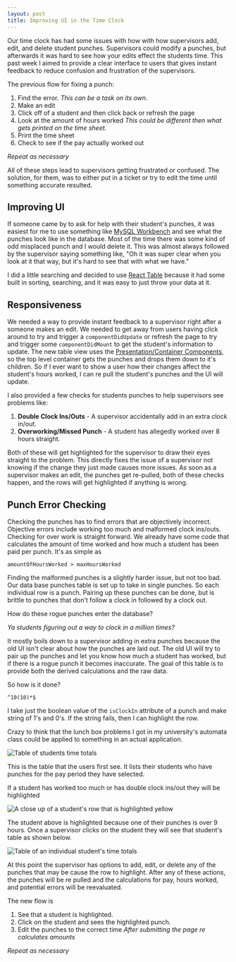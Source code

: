 ```yaml
---
layout: post
title: Improving UI in the Time Clock
---
```


Our time clock has had some issues with how with how supervisors add, edit, and delete student punches. Supervisors could modify a punches, but afterwards it was hard to see how your edits effect the students time. This past week I aimed to provide a clear interface to users that gives instant feedback to reduce confusion and frustration of the supervisors.

The previous flow for fixing a punch:

1.  Find the error. _This can be a task on its own_.
1.  Make an edit
1.  Click off of a student and then click back or refresh the page
1.  Look at the amount of hours worked _This could be different then what gets printed on the time sheet._
1.  Print the time sheet
1.  Check to see if the pay actually worked out

_Repeat as necessary_

All of these steps lead to supervisors getting frustrated or confused. The solution, for them, was to either put in a ticket or try to edit the time until something accurate resulted.

## Improving UI

If someone came by to ask for help with their student's punches, it was easiest for me to use something like [MySQL Workbench](https://www.mysql.com/products/workbench/) and see what the punches look like in the database. Most of the time there was some kind of odd misplaced punch and I would delete it. This was almost always followed by the supervisor saying something like, "Oh it was super clear when you look at it that way, but it's hard to see that with what we have."

I did a little searching and decided to use [React Table](https://github.com/react-tools/react-table) because it had some built in sorting, searching, and it was easy to just throw your data at it.

## Responsiveness

We needed a way to provide instant feedback to a supervisor right after a someone makes an edit. We needed to get away from users having click around to try and trigger a `componentDidUpdate` or refresh the page to try and trigger some `componentDidMount` to get the student's information to update. The new table view uses the [Presentation/Container Components](https://medium.com/@dan_abramov/smart-and-dumb-components-7ca2f9a7c7d0), so the top level container gets the punches and drops them down to it's children. So if I ever want to show a user how their changes affect the student's hours worked, I can re pull the student's punches and the UI will update.

I also provided a few checks for students punches to help supervisors see problems like:

1.  **Double Clock Ins/Outs** - A supervisor accidentally add in an extra clock in/out.
1.  **Overworking/Missed Punch** - A student has allegedly worked over 8 hours straight.

Both of these will get highlighted for the supervisor to draw their eyes straight to the problem. This directly fixes the issue of a supervisor not knowing if the change they just made causes more issues. As soon as a supervisor makes an edit, the punches get re-pulled, both of these checks happen, and the rows will get highlighted if anything is wrong.

## Punch Error Checking

Checking the punches has to find errors that are objectively incorrect. Objective errors include working too much and malformed clock ins/outs. Checking for over work is straight forward. We already have some code that calculates the amount of time worked and how much a student has been paid per punch. It's as simple as

`amountOfHoursWorked > maxHoursWorked`

Finding the malformed punches is a slightly harder issue, but not too bad. Our data base punches table is set up to take in single punches. So each individual row is a punch. Pairing up these punches can be done, but is brittle to punches that don't follow a clock in followed by a clock out.

How do these rogue punches enter the database?

_Ya students figuring out a way to clock in a million times?_

It mostly boils down to a supervisor adding in extra punches because the old UI isn't clear about how the punches are laid out. The old UI will try to pair up the punches and let you know how much a student has worked, but if there is a rogue punch it becomes inaccurate. The goal of this table is to provide both the derived calculations and the raw data.

So how is it done?

`^10(10)*$`

I take just the boolean value of the `isClockIn` attribute of a punch and make string of 1's and 0's. If the string fails, then I can highlight the row.

Crazy to think that the lunch box problems I got in my university's automata class could be applied to something in an actual application.

<img src="{{ site.baseurl }}/images/timeclock-table/studentsTable.webp" alt="Table of students time totals" />

This is the table that the users first see. It lists their students who have punches for the pay period they have selected.

If a student has worked too much or has double clock ins/out they will be highlighted

<img src="{{ site.baseurl }}/images/timeclock-table/studentTableWithHighlight.webp" alt="A close up of a student's row that is highlighted yellow" />

The student above is highlighted because one of their punches is over 9 hours. Once a supervisor clicks on the student they will see that student's table as shown below.

<img src="{{ site.baseurl }}/images/timeclock-table/individualTable.webp" alt="Table of an individual student's time totals" />

At this point the supervisor has options to add, edit, or delete any of the punches that may be cause the row to highlight. After any of these actions, the punches will be re pulled and the calculations for pay, hours worked, and potential errors will be reevaluated.

The new flow is

1.  See that a student is highlighted.
1.  Click on the student and sees the highlighted punch.
1.  Edit the punches to the correct time _After submitting the page re calculates amounts_

_Repeat as necessary_
